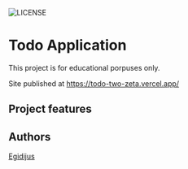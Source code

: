 ![LICENSE](https://img.shields.io/badge/license-MIT-blue.svg?style=flat-square)

# Todo Application

This project is for educational porpuses only.

Site published at https://todo-two-zeta.vercel.app/

## Project features

## Authors

[Egidijus](https://github.com/full-stack-nodejs)
